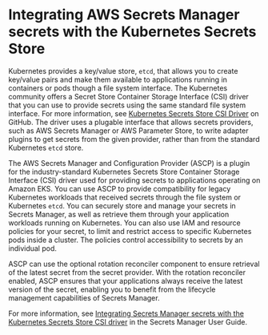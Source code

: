 # Integrating AWS Secrets Manager secrets with the Kubernetes Secrets Store<a name="manage-secrets"></a>

Kubernetes provides a key/value store, `etcd`, that allows you to create key/value pairs and make them available to applications running in containers or pods though a file system interface\. The Kubernetes community offers a Secret Store Container Storage Interface \(CSI\) driver that you can use to provide secrets using the same standard file system interface\. For more information, see [Kubernetes Secrets Store CSI Driver](https://github.com/kubernetes-sigs/secrets-store-csi-driver#kubernetes-secrets-store-csi-driver) on GitHub\. The driver uses a plugable interface that allows secrets providers, such as AWS Secrets Manager or AWS Parameter Store, to write adapter plugins to get secrets from the given provider, rather than from the standard Kubernetes `etcd` store\.

The AWS Secrets Manager and Configuration Provider \(ASCP\) is a plugin for the industry\-standard Kubernetes Secrets Store Container Storage Interface \(CSI\) driver used for providing secrets to applications operating on Amazon EKS\. You can use ASCP to provide compatibility for legacy Kubernetes workloads that received secrets through the file system or Kubernetes `etcd`\. You can securely store and manage your secrets in Secrets Manager, as well as retrieve them through your application workloads running on Kubernetes\. You can also use IAM and resource policies for your secret, to limit and restrict access to specific Kubernetes pods inside a cluster\. The policies control accessibility to secrets by an individual pod\. 

ASCP can use the optional rotation reconciler component to ensure retrieval of the latest secret from the secret provider\. With the rotation reconciler enabled, ASCP ensures that your applications always receive the latest version of the secret, enabling you to benefit from the lifecycle management capabilities of Secrets Manager\.

For more information, see [Integrating Secrets Manager secrets with the Kubernetes Secrets Store CSI driver](https://docs.aws.amazon.com/secretsmanager/latest/userguide/integrating_csi_driver.html) in the Secrets Manager User Guide\.